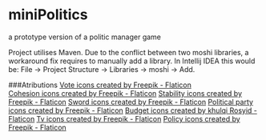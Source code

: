 # miniPolitics
a prototype version of a politic manager game


Project utilises Maven. Due to the conflict between two moshi libraries, a workaround fix requires to manually add a library.
In Intellij IDEA this would be:
File -> Project Structure -> Libraries -> moshi -> Add.

###Atributions
<a href="https://www.flaticon.com/free-icons/vote" title="vote icons">Vote icons created by Freepik - Flaticon</a>  
<a href="https://www.flaticon.com/free-icons/cohesion" title="cohesion icons">Cohesion icons created by Freepik - Flaticon</a>
<a href="https://www.flaticon.com/free-icons/stability" title="stability icons">Stability icons created by Freepik - Flaticon</a>
<a href="https://www.flaticon.com/free-icons/sword" title="sword icons">Sword icons created by Freepik - Flaticon</a>
<a href="https://www.flaticon.com/free-icons/political-party" title="political party icons">Political party icons created by Freepik - Flaticon</a>
<a href="https://www.flaticon.com/free-icons/budget" title="budget icons">Budget icons created by khulqi Rosyid - Flaticon</a>
<a href="https://www.flaticon.com/free-icons/tv" title="tv icons">Tv icons created by Freepik - Flaticon</a>
<a href="https://www.flaticon.com/free-icons/policy" title="policy icons">Policy icons created by Freepik - Flaticon</a>